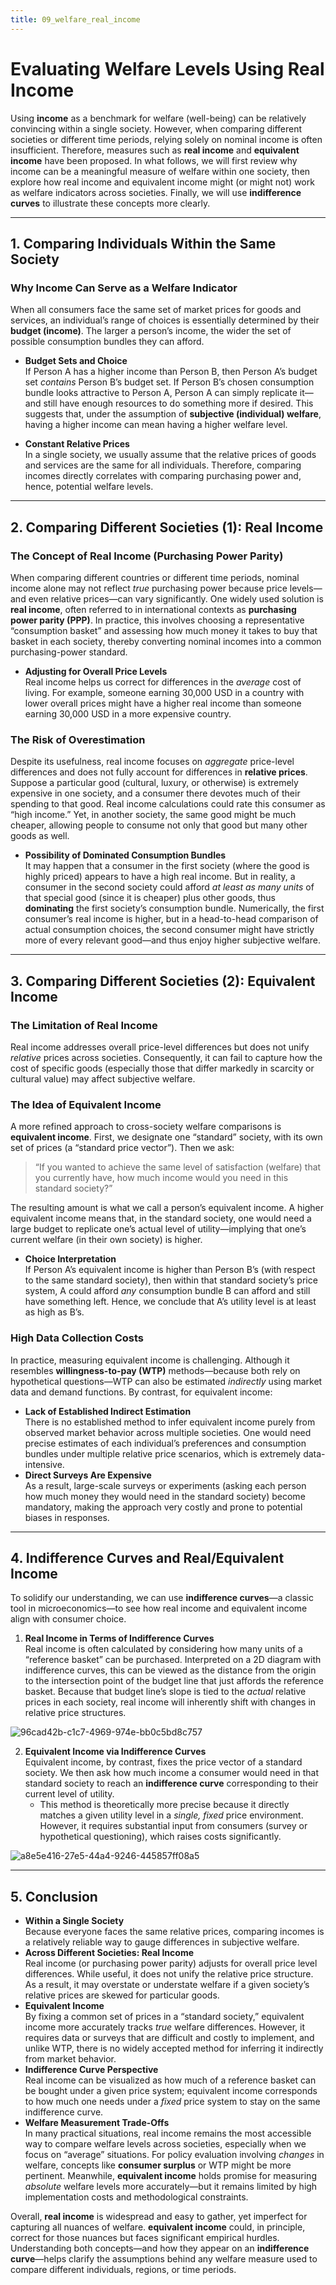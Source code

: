 ```yaml
---
title: 09_welfare_real_income
---
```


# Evaluating Welfare Levels Using Real Income

Using **income** as a benchmark for welfare (well-being) can be relatively convincing within a single society. However, when comparing different societies or different time periods, relying solely on nominal income is often insufficient. Therefore, measures such as **real income** and **equivalent income** have been proposed. In what follows, we will first review why income can be a meaningful measure of welfare within one society, then explore how real income and equivalent income might (or might not) work as welfare indicators across societies. Finally, we will use **indifference curves** to illustrate these concepts more clearly.

---

## 1. Comparing Individuals Within the Same Society

### Why Income Can Serve as a Welfare Indicator
When all consumers face the same set of market prices for goods and services, an individual’s range of choices is essentially determined by their **budget (income)**. The larger a person’s income, the wider the set of possible consumption bundles they can afford.

- **Budget Sets and Choice**  
  If Person A has a higher income than Person B, then Person A’s budget set *contains* Person B’s budget set. If Person B’s chosen consumption bundle looks attractive to Person A, Person A can simply replicate it—and still have enough resources to do something more if desired. This suggests that, under the assumption of **subjective (individual) welfare**, having a higher income can mean having a higher welfare level.

- **Constant Relative Prices**  
  In a single society, we usually assume that the relative prices of goods and services are the same for all individuals. Therefore, comparing incomes directly correlates with comparing purchasing power and, hence, potential welfare levels.

---

## 2. Comparing Different Societies (1): Real Income

### The Concept of Real Income (Purchasing Power Parity)
When comparing different countries or different time periods, nominal income alone may not reflect *true* purchasing power because price levels—and even relative prices—can vary significantly. One widely used solution is **real income**, often referred to in international contexts as **purchasing power parity (PPP)**. In practice, this involves choosing a representative “consumption basket” and assessing how much money it takes to buy that basket in each society, thereby converting nominal incomes into a common purchasing-power standard.

- **Adjusting for Overall Price Levels**  
  Real income helps us correct for differences in the *average* cost of living. For example, someone earning 30,000 USD in a country with lower overall prices might have a higher real income than someone earning 30,000 USD in a more expensive country.

### The Risk of Overestimation
Despite its usefulness, real income focuses on *aggregate* price-level differences and does not fully account for differences in **relative prices**. Suppose a particular good (cultural, luxury, or otherwise) is extremely expensive in one society, and a consumer there devotes much of their spending to that good. Real income calculations could rate this consumer as “high income.” Yet, in another society, the same good might be much cheaper, allowing people to consume not only that good but many other goods as well.

- **Possibility of Dominated Consumption Bundles**  
  It may happen that a consumer in the first society (where the good is highly priced) appears to have a high real income. But in reality, a consumer in the second society could afford *at least as many units* of that special good (since it is cheaper) plus other goods, thus **dominating** the first society’s consumption bundle. Numerically, the first consumer’s real income is higher, but in a head-to-head comparison of actual consumption choices, the second consumer might have strictly more of every relevant good—and thus enjoy higher subjective welfare.

---

## 3. Comparing Different Societies (2): Equivalent Income

### The Limitation of Real Income
Real income addresses overall price-level differences but does not unify *relative* prices across societies. Consequently, it can fail to capture how the cost of specific goods (especially those that differ markedly in scarcity or cultural value) may affect subjective welfare.

### The Idea of Equivalent Income
A more refined approach to cross-society welfare comparisons is **equivalent income**. First, we designate one “standard” society, with its own set of prices (a “standard price vector”). Then we ask:

> “If you wanted to achieve the same level of satisfaction (welfare) that you currently have, how much income would you need in this standard society?”

The resulting amount is what we call a person’s equivalent income. A higher equivalent income means that, in the standard society, one would need a large budget to replicate one’s actual level of utility—implying that one’s current welfare (in their own society) is higher.

- **Choice Interpretation**  
  If Person A’s equivalent income is higher than Person B’s (with respect to the same standard society), then within that standard society’s price system, A could afford *any* consumption bundle B can afford and still have something left. Hence, we conclude that A’s utility level is at least as high as B’s.

### High Data Collection Costs
In practice, measuring equivalent income is challenging. Although it resembles **willingness-to-pay (WTP)** methods—because both rely on hypothetical questions—WTP can also be estimated *indirectly* using market data and demand functions. By contrast, for equivalent income:

- **Lack of Established Indirect Estimation**  
  There is no established method to infer equivalent income purely from observed market behavior across multiple societies. One would need precise estimates of each individual’s preferences and consumption bundles under multiple relative price scenarios, which is extremely data-intensive.  
- **Direct Surveys Are Expensive**  
  As a result, large-scale surveys or experiments (asking each person how much money they would need in the standard society) become mandatory, making the approach very costly and prone to potential biases in responses.

---

## 4. Indifference Curves and Real/Equivalent Income

To solidify our understanding, we can use **indifference curves**—a classic tool in microeconomics—to see how real income and equivalent income align with consumer choice.

1. **Real Income in Terms of Indifference Curves**  
   Real income is often calculated by considering how many units of a “reference basket” can be purchased. Interpreted on a 2D diagram with indifference curves, this can be viewed as the distance from the origin to the intersection point of the budget line that just affords the reference basket. Because that budget line’s slope is tied to the *actual* relative prices in each society, real income will inherently shift with changes in relative price structures.

![96cad42b-c1c7-4969-974e-bb0c5bd8c757](https://hackmd.io/_uploads/B1RkJvI2kg.gif)

2. **Equivalent Income via Indifference Curves**  
   Equivalent income, by contrast, fixes the price vector of a standard society. We then ask how much income a consumer would need in that standard society to reach an **indifference curve** corresponding to their current level of utility.  
   - This method is theoretically more precise because it directly matches a given utility level in a *single, fixed* price environment. However, it requires substantial input from consumers (survey or hypothetical questioning), which raises costs significantly.

![a8e5e416-27e5-44a4-9246-445857ff08a5](https://hackmd.io/_uploads/B1y_CIIhJg.gif)


---

## 5. Conclusion

- **Within a Single Society**  
  Because everyone faces the same relative prices, comparing incomes is a relatively reliable way to gauge differences in subjective welfare.  
- **Across Different Societies: Real Income**  
  Real income (or purchasing power parity) adjusts for overall price level differences. While useful, it does not unify the relative price structure. As a result, it may overstate or understate welfare if a given society’s relative prices are skewed for particular goods.  
- **Equivalent Income**  
  By fixing a common set of prices in a “standard society,” equivalent income more accurately tracks *true* welfare differences. However, it requires data or surveys that are difficult and costly to implement, and unlike WTP, there is no widely accepted method for inferring it indirectly from market behavior.  
- **Indifference Curve Perspective**  
  Real income can be visualized as how much of a reference basket can be bought under a given price system; equivalent income corresponds to how much one needs under a *fixed* price system to stay on the same indifference curve.  
- **Welfare Measurement Trade-Offs**  
  In many practical situations, real income remains the most accessible way to compare welfare levels across societies, especially when we focus on “average” situations. For policy evaluation involving *changes* in welfare, concepts like **consumer surplus** or WTP might be more pertinent. Meanwhile, **equivalent income** holds promise for measuring *absolute* welfare levels more accurately—but it remains limited by high implementation costs and methodological constraints.

Overall, **real income** is widespread and easy to gather, yet imperfect for capturing all nuances of welfare. **equivalent income** could, in principle, correct for those nuances but faces significant empirical hurdles. Understanding both concepts—and how they appear on an **indifference curve**—helps clarify the assumptions behind any welfare measure used to compare different individuals, regions, or time periods.